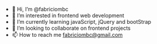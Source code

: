 - 👋 Hi, I’m @fabriciombc
- 👀 I’m interested in frontend web development
- 🌱 I’m currently learning javaScript, jQuery and bootStrap
- 💞️ I’m looking to collaborate on frontend projects
- 📫 How to reach me fabriciombc@gmail.com

<!---
fabriciombc/fabriciombc is a ✨ special ✨ repository because its `README.md` (this file) appears on your GitHub profile.
You can click the Preview link to take a look at your changes.
--->
